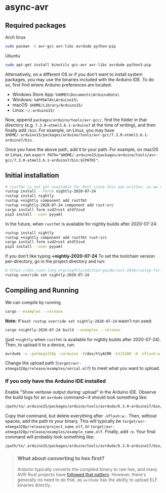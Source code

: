 # async-avr

## Required packages

Arch linux

```bash
sudo pacman -S avr-gcc avr-libc avrdude python-pip
```

Ubuntu

```bash
sudo apt-get install binutils gcc-avr avr-libc avrdude python3-pip
```

Alternatively, on a different OS or if you don't want to install system packages, you may use the
binaries included with the Arduino IDE. To do so, first find where Arduino preferences are located:

- Windows Store App: `%HOME%\Documents\ArduinoData\`
- Windows: `%APPDATA%\Arduino15\`
- macOS: `$HOME/Library/Arduino15/`
- Linux: `~/.arduino15/`

Now, append `packages/arduino/tools/avr-gcc/`, find the folder in that directory (e.g.
`7.3.0-atmel3.6.1-arduino7` at the time of writing), and then finally add `/bin`. For example, on
Linux, you may have `$HOME/.arduino15/packages/arduino/tools/avr-gcc/7.3.0-atmel3.6.1-arduino7/bin`.

Once you have the above path, add it to your path. For example, on macOS or Linux, run
`export PATH="$HOME/.arduino15/packages/arduino/tools/avr-gcc/7.3.0-atmel3.6.1-arduino7/bin:${PATH}"`.

## Initial installation

```bash
# rustfmt is not yet available for Rust since this was written, so we need to pass --force
rustup install --force nightly-2020-07-24
rustup install nightly
rustup +nightly component add rustfmt
rustup +nightly-2020-07-24 component add rust-src
cargo install form svd2rust atdf2svd
pip3 install --user pyyaml
```

In the future, when `rustfmt` is available for nightly builds after 2020-07-24:

```bash
rustup install nightly
rustup +nightly component add rustfmt rust-src
cargo install form svd2rust atdf2svd
pip3 install --user pyyaml
```

If you don't like typing **+nightly-2020-07-24** To set the toolchain version per-directory, go in
the project directory and run:

```bash
# https://doc.rust-lang.org/nightly/edition-guide/rust-2018/rustup-for-managing-rust-versions.html#managing-versions
rustup override set nightly-2020-07-24
```

## Compiling and Running

We can compile by running

```bash
cargo --examples --release
```

**Note:** If `bash rustup override set nightly-2020-07-24` wasn't run used:

```bash
cargo +nightly-2020-07-24 build --examples --release
```

(just `+nightly` when `rustfmt` is available for nightly builds after 2020-07-24). Then, to upload
it to a device, run:

```bash
avrdude -v -patmega328p -carduino -P/dev/ttyACM0 -b115200 -D -Uflash:w:target/avr-atmega328p/release/examples/serial.elf:e
```

Change the upload path (`target/avr-atmega328p/release/examples/serial.elf`) to meet what you want
to upload.

### If you only have the Arduino IDE installed

Enable "Show verbose output during: upload" in the Arduino IDE. Observe the build logs for an
`avrdude` command—it should look something like:

```bash
/path/to/.arduino15/packages/arduino/tools/avrdude/6.3.0-arduino17/bin/avrdude -C/path/to/.arduino15/packages/arduino/tools/avrdude/6.3.0-arduino17/etc/avrdude.conf -v -patmega328p -carduino -P/dev/ttyACM0 -b115200 -D -Uflash:w:/tmp/arduino_build_721874/Blink.ino.hex:i
```

Copy that command, but delete everything after `-Uflash:w:`. Then, without spaces, add the path to
your binary. This will typically be `target/avr-atmega328p/release/project_name.elf`, or
`target/avr-atmega328p/release/examples/example_name.elf`. Finally, add `:e`. Your final command
will probably look something like:

```bash
/path/to/.arduino15/packages/arduino/tools/avrdude/6.3.0-arduino17/bin/avrdude -C/path/to/.arduino15/packages/arduino/tools/avrdude/6.3.0-arduino17/etc/avrdude.conf -v -patmega328p -carduino -P/dev/ttyACM0 -b115200 -D -Uflash:w:target/avr-atmega328p/release/example/serial.elf:e
```

> ### What about converting to hex first?
>
> Arduino typically converts the compiled binary to raw hex, and many AVR-Rust projects have
> [followed that pattern][avr-objcopy]. However, there's generally no need to do that, as `avrdude`
> has the ability to upload ELF binaries directly.

[avr-objcopy]:
  https://github.com/Rahix/avr-hal/blob/bfc5dfe67107a68b4a673e54532354af126cb3ba/mkhex.sh#L32
